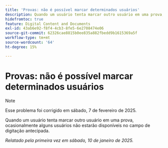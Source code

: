 ```yaml
---
title: 'Provas: não é possível marcar determinados usuários'
description: Quando um usuário tenta marcar outro usuário em uma prova, ocasionalmente alguns usuários não estarão disponíveis no campo de digitação antecipada.
hidefromtoc: true
feature: Digital Content and Documents
exl-id: 43ab6e92-f8f4-4cb3-8fe5-6e2708474e06
source-git-commit: 62326cae8815b0ee835a882fbedd9b1615369a5f
workflow-type: tm+mt
source-wordcount: '64'
ht-degree: 15%

---
```


# Provas: não é possível marcar determinados usuários

>[!NOTE]
>
>Esse problema foi corrigido em sábado, 7 de fevereiro de 2025.

Quando um usuário tenta marcar outro usuário em uma prova, ocasionalmente alguns usuários não estarão disponíveis no campo de digitação antecipada.

_Relatado pela primeira vez em sábado, 10 de janeiro de 2025._
